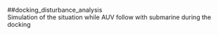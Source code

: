 ##docking_disturbance_analysis  
Simulation of the situation while AUV follow with submarine during the docking  

